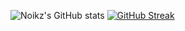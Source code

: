 ![Noikz's GitHub stats](https://github-readme-stats.vercel.app/api?username=noikz&show_icons=true&theme=radical)
[![GitHub Streak](https://streak-stats.demolab.com/?user=DenverCoder1)](https://git.io/streak-stats)

<!--
**Noikz/Noikz** is a ✨ _special_ ✨ repository because its `README.md` (this file) appears on your GitHub profile.

Here are some ideas to get you started:

- 🔭 I’m currently working on ...
- 🌱 I’m currently learning ...
- 👯 I’m looking to collaborate on ...
- 🤔 I’m looking for help with ...
- 💬 Ask me about ...
- 📫 How to reach me: ...
- 😄 Pronouns: ...
- ⚡ Fun fact: ...
-->
